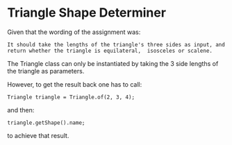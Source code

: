 # Triangle Shape Determiner

Given that the wording of the assignment was:

`It should take the lengths of the triangle's three sides as input, and return whether the triangle is equilateral, 
isosceles or scalene.`

The Triangle class can only be instantiated by taking the 3 side lengths of the triangle as parameters.

However, to get the result back one has to call:

    Triangle triangle = Triangle.of(2, 3, 4);
and then:

    triangle.getShape().name;

to achieve that result.